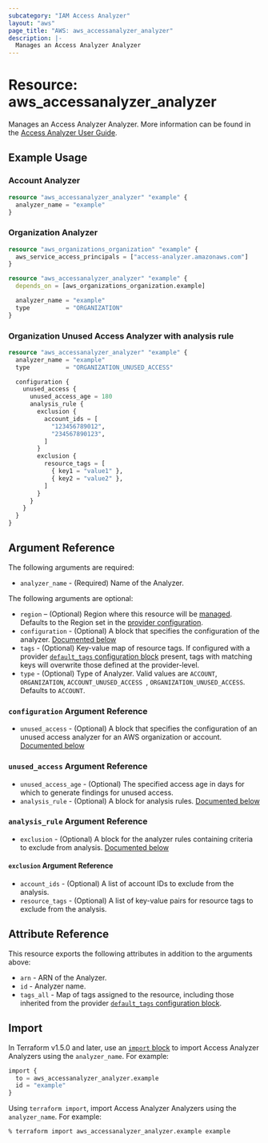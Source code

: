 ```yaml
---
subcategory: "IAM Access Analyzer"
layout: "aws"
page_title: "AWS: aws_accessanalyzer_analyzer"
description: |-
  Manages an Access Analyzer Analyzer
---
```


# Resource: aws_accessanalyzer_analyzer

Manages an Access Analyzer Analyzer. More information can be found in the [Access Analyzer User Guide](https://docs.aws.amazon.com/IAM/latest/UserGuide/what-is-access-analyzer.html).

## Example Usage

### Account Analyzer

```terraform
resource "aws_accessanalyzer_analyzer" "example" {
  analyzer_name = "example"
}
```

### Organization Analyzer

```terraform
resource "aws_organizations_organization" "example" {
  aws_service_access_principals = ["access-analyzer.amazonaws.com"]
}

resource "aws_accessanalyzer_analyzer" "example" {
  depends_on = [aws_organizations_organization.example]

  analyzer_name = "example"
  type          = "ORGANIZATION"
}
```

### Organization Unused Access Analyzer with analysis rule

```terraform
resource "aws_accessanalyzer_analyzer" "example" {
  analyzer_name = "example"
  type          = "ORGANIZATION_UNUSED_ACCESS"

  configuration {
    unused_access {
      unused_access_age = 180
      analysis_rule {
        exclusion {
          account_ids = [
            "123456789012",
            "234567890123",
          ]
        }
        exclusion {
          resource_tags = [
            { key1 = "value1" },
            { key2 = "value2" },
          ]
        }
      }
    }
  }
}
```

## Argument Reference

The following arguments are required:

* `analyzer_name` - (Required) Name of the Analyzer.

The following arguments are optional:

* `region` – (Optional) Region where this resource will be [managed](https://docs.aws.amazon.com/general/latest/gr/rande.html#regional-endpoints). Defaults to the Region set in the [provider configuration](https://registry.terraform.io/providers/hashicorp/aws/latest/docs#aws-configuration-reference).
* `configuration` - (Optional) A block that specifies the configuration of the analyzer. [Documented below](#configuration-argument-reference)
* `tags` - (Optional) Key-value map of resource tags. If configured with a provider [`default_tags` configuration block](https://registry.terraform.io/providers/hashicorp/aws/latest/docs#default_tags-configuration-block) present, tags with matching keys will overwrite those defined at the provider-level.
* `type` - (Optional) Type of Analyzer. Valid values are `ACCOUNT`, `ORGANIZATION`, `ACCOUNT_UNUSED_ACCESS `, `ORGANIZATION_UNUSED_ACCESS`. Defaults to `ACCOUNT`.

### `configuration` Argument Reference

* `unused_access` - (Optional) A block that specifies the configuration of an unused access analyzer for an AWS organization or account. [Documented below](#unused_access-argument-reference)

### `unused_access` Argument Reference

* `unused_access_age` - (Optional) The specified access age in days for which to generate findings for unused access.
* `analysis_rule` - (Optional) A block for analysis rules. [Documented below](#analysis_rule-argument-reference)

### `analysis_rule` Argument Reference

* `exclusion` - (Optional) A block for the analyzer rules containing criteria to exclude from analysis. [Documented below](#exclusion-argument-reference)

#### `exclusion` Argument Reference

* `account_ids` - (Optional) A list of account IDs to exclude from the analysis.
* `resource_tags` - (Optional) A list of key-value pairs for resource tags to exclude from the analysis.

## Attribute Reference

This resource exports the following attributes in addition to the arguments above:

* `arn` - ARN of the Analyzer.
* `id` - Analyzer name.
* `tags_all` - Map of tags assigned to the resource, including those inherited from the provider [`default_tags` configuration block](https://registry.terraform.io/providers/hashicorp/aws/latest/docs#default_tags-configuration-block).

## Import

In Terraform v1.5.0 and later, use an [`import` block](https://developer.hashicorp.com/terraform/language/import) to import Access Analyzer Analyzers using the `analyzer_name`. For example:

```terraform
import {
  to = aws_accessanalyzer_analyzer.example
  id = "example"
}
```

Using `terraform import`, import Access Analyzer Analyzers using the `analyzer_name`. For example:

```console
% terraform import aws_accessanalyzer_analyzer.example example
```
